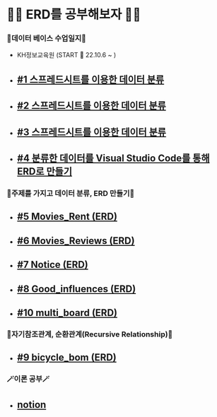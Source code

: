 # 😶‍🌫️ ERD를 공부해보자 😶‍🌫️  
### 🤯데이터 베이스 수업일지🤯  
- KH정보교육원 (START 🚀 22.10.6 ~  )
- ## [#1 스프레드시트를 이용한 데이터 분류](https://github.com/HyeonTtora/test_ERDs/blob/master/excel_erd2.pdf)
- ## [#2 스프레드시트를 이용한 데이터 분류](https://github.com/HyeonTtora/test_ERDs/blob/master/Member_Lent_erd.pdf)  
- ## [#3 스프레드시트를 이용한 데이터 분류](https://github.com/HyeonTtora/test_ERDs/blob/master/movies_reivew.pdf)  
- ## [#4 분류한 데이터를 Visual Studio Code를 통해 ERD로 만들기](https://github.com/HyeonTtora/test_ERDs/blob/master/Users_Auths.png)
### 🐼주제를 가지고 데이터 분류, ERD 만들기🐼
- ## [#5 Movies_Rent (ERD)](https://github.com/HyeonTtora/test_ERDs/blob/master/Movies_Rent.png)  
- ## [#6 Movies_Reviews (ERD)](https://github.com/HyeonTtora/test_ERDs/blob/master/Movies_Reviews.png)  
- ## [#7 Notice (ERD)](https://github.com/HyeonTtora/test_ERDs/blob/master/notice.png)  
- ## [#8 Good_influences (ERD)](https://github.com/HyeonTtora/test_ERDs/blob/master/goodlist.png)  
- ## [#10 multi_board (ERD)](https://github.com/HyeonTtora/test_ERDs/blob/master/multi_board/multi_board2.png)
### 🤔자기참조관계, 순환관계(Recursive Relationship)🤔
- ## [#9 bicycle_bom (ERD)](https://github.com/HyeonTtora/test_ERDs/blob/master/bicycle_bom.png)  
### 🪄이론 공부🪄  
- ## [notion](https://satisfying-clover-588.notion.site/3e253161f71e46958c167197e47e90e8)  
